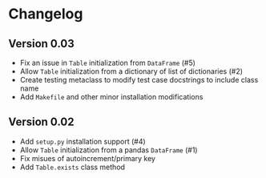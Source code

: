 # Changelog

## Version 0.03

* Fix an issue in `Table` initialization from `DataFrame` (#5)
* Allow `Table` initialization from a dictionary of list of
  dictionaries (#2)
* Create testing metaclass to modify test case docstrings to include
  class name
* Add `Makefile` and other minor installation modifications

## Version 0.02

* Add `setup.py` installation support (#4)
* Allow `Table` initialization from a pandas `DataFrame` (#1)
* Fix misues of autoincrement/primary key
* Add `Table.exists` class method

